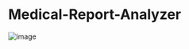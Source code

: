 # Medical-Report-Analyzer

![image](https://github.com/user-attachments/assets/501f1369-0782-4bc7-8013-4358d4804418)
